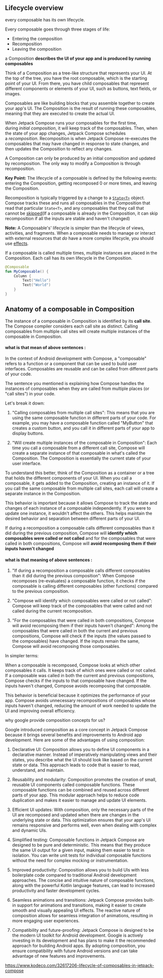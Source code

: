 ## Lifecycle overview

every composable has its own lifecycle.

Every composable goes through three stages of life:

- Entering the composition
- Recomposition
- Leaving the composition

a Composition **describes the UI of your app and is produced by running composables**



Think of a Composition as a tree-like structure that represents your UI. At the top of the tree, you have the root composable, which is the starting point of your UI. From there, you have child composables that represent different components or elements of your UI, such as buttons, text fields, or images.



Composables are like building blocks that you assemble together to create your app's UI. The Composition is the result of running these composables, meaning that they are executed to create the actual UI.



When Jetpack Compose runs your composables for the first time, during *initial composition*, it will keep track of the composables. Then, when the state of your app changes, Jetpack Compose schedules a *recomposition*. Recomposition is when Jetpack Compose re-executes the composables that may have changed in response to state changes, and then updates the Composition to reflect any changes.

A Composition can only be produced by an initial composition and updated by recomposition. The only way to modify a Composition is through recomposition.



**Key Point:** The lifecycle of a composable is defined by the following events: entering the Composition, getting recomposed 0 or more times, and leaving the Composition.



Recomposition is typically triggered by a change to a [`State<T>`](https://developer.android.com/reference/kotlin/androidx/compose/runtime/State) object. Compose tracks these and runs all composables in the Composition that read that particular `State<T>`, and any composables that they call that cannot be [skipped](https://developer.android.com/jetpack/compose/lifecycle#skipping)(If a composable is already in the Composition, it can skip recomposition if all the inputs are stable and haven't changed)

**Note:** A Composable's' lifecycle is simpler than the lifecycle of views, activities, and fragments. When a composable needs to manage or interact with external resources that *do* have a more complex lifecycle, you should use [effects](https://developer.android.com/jetpack/compose/lifecycle#state-effect-use-cases).

If a composable is called multiple times, multiple instances are placed in the Composition. Each call has its own lifecycle in the Composition.

```kt
@Composable
fun MyComposable() {
    Column {
        Text("Hello")
        Text("World")
    }
}
```

## Anatomy of a composable in Composition

The instance of a composable in Composition is identified by its **call site**. The Compose compiler considers each call site as distinct. Calling composables from multiple call sites will create multiple instances of the composable in Composition.

#### what is that mean of above sentences :

In the context of Android development with Compose, a "composable" refers to a function or a component that can be used to build user interfaces. Composables are reusable and can be called from different parts of your code.

The sentence you mentioned is explaining how Compose handles the instances of composables when they are called from multiple places (or "call sites") in your code.

Let's break it down:

1. "Calling composables from multiple call sites": This means that you are using the same composable function in different parts of your code. For example, you may have a composable function called "MyButton" that creates a custom button, and you call it in different parts of your app to display buttons.

2. "Will create multiple instances of the composable in Composition": Each time you call a composable from a different call site, Compose will create a separate instance of that composable in what's called the Composition. The Composition is essentially the current state of your user interface.

To understand this better, think of the Composition as a container or a tree that holds the different components of your UI. When you call a composable, it gets added to the Composition, creating an instance of it. If you call the same composable from multiple call sites, each call will create a separate instance in the Composition.

This behavior is important because it allows Compose to track the state and changes of each instance of a composable independently. If you were to update one instance, it wouldn't affect the others. This helps maintain the desired behavior and separation between different parts of your UI.

If during a recomposition a composable calls different composables than it did during the previous composition, Compose will **identify which composables were called or not called** and for the composables that were called in both compositions, Compose will **avoid recomposing them if their inputs haven't changed**

#### what is that meaning of above sentences :

1. "If during a recomposition a composable calls different composables than it did during the previous composition": When Compose recomposes (re-evaluates) a composable function, it checks if the composable is calling different composables (other functions) compared to the previous composition.

2. "Compose will identify which composables were called or not called": Compose will keep track of the composables that were called and not called during the current recomposition.

3. "For the composables that were called in both compositions, Compose will avoid recomposing them if their inputs haven't changed": Among the composables that were called in both the current and previous compositions, Compose will check if the inputs (the values passed to the composables) have changed. If the inputs remain the same, Compose will avoid recomposing those composables.

In simpler terms:

When a composable is recomposed, Compose looks at which other composables it calls. It keeps track of which ones were called or not called. If a composable was called in both the current and previous compositions, Compose checks if the inputs to that composable have changed. If the inputs haven't changed, Compose avoids recomposing that composable.

This behavior is beneficial because it optimizes the performance of your app. Compose avoids unnecessary recompositions of composables whose inputs haven't changed, reducing the amount of work needed to update the UI and improving overall efficiency.



why google provide composition concepts for us?

Google introduced composition as a core concept in Jetpack Compose because it brings several benefits and improvements to Android app development. Here are some of the advantages of using composition:

1. Declarative UI: Composition allows you to define UI components in a declarative manner. Instead of imperatively manipulating views and their states, you describe what the UI should look like based on the current state or data. This approach leads to code that is easier to read, understand, and maintain.

2. Reusability and modularity: Composition promotes the creation of small, reusable UI components called composable functions. These composable functions can be combined and reused across different parts of your app. This modular approach helps to reduce code duplication and makes it easier to manage and update UI elements.

3. Efficient UI updates: With composition, only the necessary parts of the UI are recomposed and updated when there are changes in the underlying state or data. This optimization ensures that your app's UI remains responsive and performs well, even when dealing with complex and dynamic UIs.

4. Simplified testing: Composable functions in Jetpack Compose are designed to be pure and deterministic. This means that they produce the same UI output for a given input, making them easier to test in isolation. You can write unit tests for individual composable functions without the need for complex mocking or instrumentation.

5. Improved productivity: Composition allows you to build UIs with less boilerplate code compared to traditional Android development approaches. The concise and intuitive nature of composable functions, along with the powerful Kotlin language features, can lead to increased productivity and faster development cycles.

6. Seamless animations and transitions: Jetpack Compose provides built-in support for animations and transitions, making it easier to create smooth and visually appealing UI effects. The reactive nature of composition allows for seamless integration of animations, resulting in more engaging user experiences.

7. Compatibility and future-proofing: Jetpack Compose is designed to be the modern UI toolkit for Android development. Google is actively investing in its development and has plans to make it the recommended approach for building Android apps. By adopting composition, you ensure compatibility with future Android versions and can take advantage of new features and improvements.





https://www.kodeco.com/32617206-lifecycle-of-composables-in-jetpack-compose